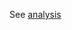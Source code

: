 See [analysis](http://nbviewer.ipython.org/github/alexarchambault/auto-type-class-benchmark/blob/master/Analysis.ipynb)

